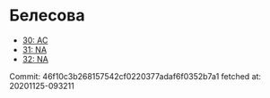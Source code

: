 # Белесова
- [30: AC](30.md)
- [31: NA](31.md)
- [32: NA](32.md)

Commit: 46f10c3b268157542cf0220377adaf6f0352b7a1
 fetched at: 20201125-093211
